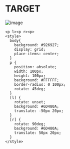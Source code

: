 # TARGET

![image](https://github.com/gaschneider/cssbattle/assets/16023844/01b11de6-2ce6-4db4-a025-c257d9ec53d5)

```
<p l><p r><p>
<style>
  body{
    background: #926927;
    display: grid;
    place-items: center;
  }
  p {
    position: absolute;
    width: 100px;
    height: 100px;
    background: #FFFFFF;
    border-radius: 0 100px;
    rotate: 45deg;
  }
  [l] {
    rotate: unset;
    background: #6D480A;
    translate: -50px 20px;
  }
  [r] {
    rotate: 90deg;
    background: #6D480A;
    translate: 50px 20px;
  }
</style>
```
